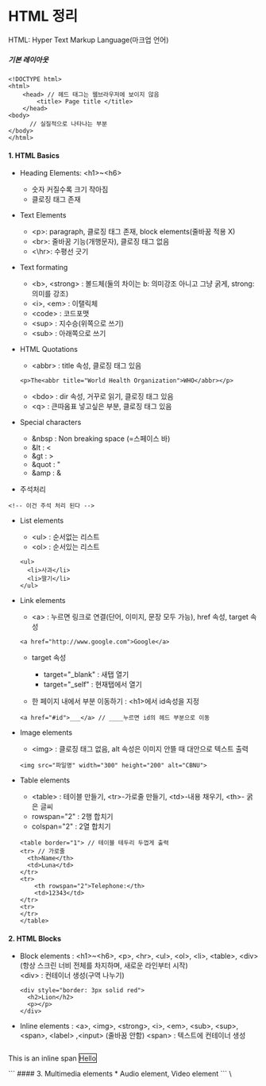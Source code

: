 HTML 정리  
============

HTML: Hyper Text Markup Language(마크업 언어)  
##### 기본 레이아웃
```
<!DOCTYPE html>
<html>
    <head> // 헤드 태그는 웹브라우저에 보이지 않음
        <title> Page title </title>
    </head>
<body>
      // 실질적으로 나타나는 부분
</body>
</html>
```
#### 1. HTML Basics  
- Heading Elements: \<h1\>~\<h6\>
  - 숫자 커질수록 크기 작아짐  
  - 클로징 태그 존재  

- Text Elements
  - \<p\>: paragraph, 클로징 태그 존재, block elements(줄바꿈 적용 X)
  - \<br\>: 줄바꿈 기능(개행문자), 클로징 태그 없음
  - <\hr\>: 수평선 긋기

- Text formating
  - \<b\>, \<strong\> : 볼드체(둘의 차이는 b: 의미강조 아니고 그냥 굵게, strong: 의미를 강조)
  - \<i\>, \<em\> : 이탤릭체  
  - \<code\> : 코드포맷  
  - \<sup\> : 지수승(위쪽으로 쓰기)  
  - \<sub\> : 아래쪽으로 쓰기  

- HTML Quotations
  - \<abbr\> : title 속성, 클로징 태그 있음
  ```
  <p>The<abbr title="World Health Organization">WHO</abbr></p>
  ```

  - \<bdo\> : dir 속성, 거꾸로 읽기, 클로징 태그 있음
  - \<q\> : 큰따옴표 넣고싶은 부분, 클로징 태그 있음

- Special characters
  - &nbsp : Non breaking space (=스페이스 바)  
  - &lt : <
  - &gt : >
  - &quot : \"
  - &amp : \&

- 주석처리
```
<!-- 이건 주석 처리 된다 -->
```

- List elements
  - \<ul\> : 순서없는 리스트
  - \<ol\> : 순서있는 리스트
  ```
  <ul>
    <li>사과</li>
    <li>딸기</li>
  </ul>
  ```

- Link elements
  - \<a\> : 누르면 링크로 연결(단어, 이미지, 문장 모두 가능), href 속성, target 속성
  ```
  <a href="http://www.google.com">Google</a>
  ```
  - target 속성
    - target="_blank" : 새탭 열기
    - target="_self" : 현재탭에서 열기

  - 한 페이지 내에서 부분 이동하기 : \<h1\>에서 id속성을 지정
  ```
  <a href="#id">___</a> // ____누르면 id의 헤드 부분으로 이동
  ```

- Image elements
  - \<img\> : 클로징 태그 없음, alt 속성은 이미지 안뜰 때 대안으로 텍스트 출력
  ```
  <img src="파일명" width="300" height="200" alt="CBNU">
  ```

- Table elements
  - \<table\> : 테이블 만들기, \<tr\>-가로줄 만들기, \<td\>-내용 채우기, \<th\>- 굵은 글씨
  - rowspan="2" : 2행 합치기
  - colspan="2" : 2열 합치기

  ```
  <table border="1"> // 테이블 테두리 두껍게 출력
  <tr> // 가로줄
    <th>Name</th>
    <td>Luna</td>
  </tr>  
  <tr>
      <th rowspan="2">Telephone:</th>
      <td>12343</td>
  </tr>
  <tr>
  </tr>
  </table>

  ```
#### 2. HTML Blocks
* Block elements : \<h1\>~\<h6\>, \<p\>, \<hr\>, \<ul\>, \<ol\>, \<li\>, \<table\>, \<div\>
  (항상 스크린 너비 전체를 차지하며, 새로운 라인부터 시작)  
  \<div\> : 컨테이너 생성(구역 나누기)  

  ```
  <div style="border: 3px solid red">
    <h2>Lion</h2>
    <p></p>
  </div>
  ```

* Inline elements : \<a\>, \<img\>, \<strong\>, \<i\>, \<em\>, \<sub\>, \<sup\>, \<span\>, \<label\> ,\<input\>
  (줄바꿈 안함)
  \<span\> : 텍스트에 컨테이너 생성

  ```
<body>
<p> This is an inline span <span style="border: 1px solid black">Hello</span>
</p>
  ```
#### 3. Multimedia elements
* Audio element, Video element
```
\<audio src="파일명" autoplay controls(다양한 속성들)><\audio>
\<vedio src="파일명" autoplay controls(다양한 속성들)><\vedio>
```    

* attributes
  - autoplay : 자동재생
  - controls : 재생/멈춤 버튼이 보임
  - loop : 반복재생
  - muted : 음소거 기능
  - src : 파일 위치
  - preload :
    auto - 비디오 전체가 사전 로딩, 버퍼링X  
    metadata - 사전로딩 X, 제일먼저 나오는 장면만 보여줌, 동영상 정보 제공(전체길이), 로딩한 것 처럼 보이지만 로딩은 아님  
    none - 사전로딩 X, 아무것도 안보임
  ```
  \<vedio src="파일명" preload="auto"><\vedio>
  ```

* Form element
```
<input type="button" value="Click here!"/> // 클로징 태그 없음
```  

  - 여러가지 input type
  ```
  <label> ID :</label> // 텍스트 박스 전에 뜨는 글자
  // text는 사용자에게 텍스트 입력 기능 제공
  <input type="text"><br> // inline element이므로 한 줄을 다 안잡아서 <br>태그 붙여야함
  ```
  ```
  // password는 사용자가 입력하는 글자가 dot으로 표기
  <input type="password"><br>
  ```
  ```
  // submit은 제출 버튼 제공 -> value값 지정해주지 않으면, 디폴트 텍스트로 Submit이 적힘
  <input type="submit" value="Login"><br>
  ```
  ```
  // reset버튼 제공 -> 입력된 모든 내용 초기화
  <input type="reset"><br>
  ```
  ```
  // radio 버튼 - 중복선택을 허용하지 않으려면, name속성에 같은 아이디값을 부여해야함
  <input type="radio" name="age">
  <label>항목1</label><br>
  <input type="radio" name="age">
  <label>항목2</label><br>
  ```
  ```
  // check 버튼 - 중복선택을 허용
  <input type="checkbox">
  <label>항목1</label><br>
  <input type="checkbox" checked> // 항상 체크되어있음
  <label>항목2</label><br>
  ```
 - input element 속성
 * autofocus : 페이지 로드 시, 커서가 자동으로 맞춰(깜빡깜빡)
 * placeholder : 연한 글씨로 뜨는거 (몇자만 입력하세요.) 같은거..
 * readonly : 입력할 수 없도록 잠금
 * required : 필수로 입력해야하는 부분, 작성안하면 다음페이지로 이동 불가
